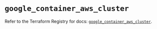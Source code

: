 # `google_container_aws_cluster`

Refer to the Terraform Registry for docs: [`google_container_aws_cluster`](https://registry.terraform.io/providers/hashicorp/google/6.36.0/docs/resources/container_aws_cluster).
